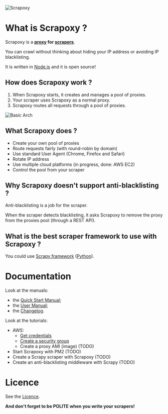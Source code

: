 ![Scrapoxy](https://raw.githubusercontent.com/fabienvauchelles/scrapoxy/master/docs/logo.png)


# What is Scrapoxy ?

Scrapoxy is a **[proxy](https://en.wikipedia.org/wiki/Proxy_server) for [scrapers](https://en.wikipedia.org/wiki/Web_scraping)**.

You can crawl without thinking about hiding your IP address or avoiding IP blacklisting.

It is written in [Node.js](https://nodejs.org) and it is open source!


## How does Scrapoxy work ?

1. When Scrapoxy starts, it creates and manages a pool of proxies.
2. Your scraper uses Scrapoxy as a normal proxy. 
3. Scrapoxy routes all requests through a pool of proxies.

![Basic Arch](https://raw.githubusercontent.com/fabienvauchelles/scrapoxy/master/docs/basic_arch.jpg)


## What Scrapoxy does ?

- Create your own pool of proxies
- Route requests fairly (with round-robin by domain)
- Use standard User Agent (Chrome, Firefox and Safari)
- Rotate IP address
- Use multiple cloud platforms (in progress, done: AWS EC2)
- Control the pool from your scraper


## Why Scrapoxy doesn't support anti-blacklisting ?

Anti-blacklisting is a job for the scraper.

When the scraper detects blacklisting, it asks Scrapoxy to remove the proxy from the proxies pool (through a REST API).


## What is the best scraper framework to use with Scrapoxy ?

You could use [Scrapy framework](http://scrapy.org) ([Python](https://www.python.org)).


# Documentation

Look at the manuals:

- the [Quick Start Manual](docs/quick_start_manual/README.md);
- the [User Manual](docs/user_manual/README.md);
- the [Changelog](docs/CHANGELOG.md).

Look at the tutorials:

- AWS:
    - [Get credentials](docs/tutorials/aws/get_credentials/README.md)
    - [Create a security group](docs/tutorials/aws/create_security_group/README.md)
    - Create a proxy AMI (image) (TODO)
- Start Scrapoxy with PM2 (TODO)
- Create a Scrapy scraper with Scrapoxy (TODO)
- Create an anti-blacklisting middleware with Scrapy (TODO)


# Licence

See the [Licence](LICENCE.txt).


**And don't forget to be POLITE when you write your scrapers!**
